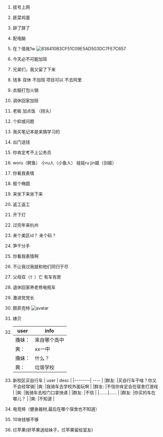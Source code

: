 1. 拔号上网
2. 匪菜鸡蛋
3. 辞了辞了
4. 配电脑
5. 在？借我1w
![836410B3CF51C09E5AD503DC7FE7C657](https://user-images.githubusercontent.com/38839213/156331935-cf35d160-9fb2-473e-a114-b47815f65184.jpg)

7. 今天必不可能加班
8. 兄弟们，我又留了下来
9. 钱多  双休  不加班  项目可以  不去阿里
10. 衣服打包火锅
11. 调休回家加班
12. 老板 加点饭 （挠头）
13. 个抑或问题
14. 我买笔记本是来搞学习的
15. 出门送钱
16. 你肯定考不上公务员
17. woru（鳄鱼）  小ru人（小鱼人） 娃娃ru  jin姬（剑姬）
18. 你看我表情
19. 框个椭圆
20. 来坐下来坐下来
21. 返工返工
22. 开下灯
23. 过完年来杭州
24. 来个美区id？ 来个码？
25. 笋干分手
26. 你看我表情啊
27. 不让我过我就和他们同归于尽
28. 父母双（忄）亡 有车有房
29. 退休回家养老修电瓶车
30. 激进党党长
31. 颇菲克特
![avatar](https://user-images.githubusercontent.com/38839213/156115683-dcd747b5-6865-48bb-ab7c-451ebb6ef507.gif)
31. 婊贝 
32. | user   | info   |
    |--------| ----  |
    | 撸妹： | 来自哪个高中 |
    | 爽：  | xx一中   | 
    | 撸妹： | 什么？    |
    | 爽：  | 垃圾学校   |
33. 新校区买自行车
    |   user     |    desc   |
    |--------| ----  |
    |群友:  |买自行车干啥？你又不会经常骑|
    |爽:    |我骑车去学校外面玩啊       |
    |群友:  |不信你肯定会在宿舍打游戏    |
    |爽:    |我骑车去校门口拿快递       |
    |群友:  |不信                    |
    |.......|......                 |
    |群友:  |你买的车在哪儿？          |
    |爽:    |不知道                  |
34. 电竞椅（健身器材,最后在哪个宿舍也不知道）
35. 10块钱够不够
36. 烂苹果(好苹果送给妹子，烂苹果留给室友)
